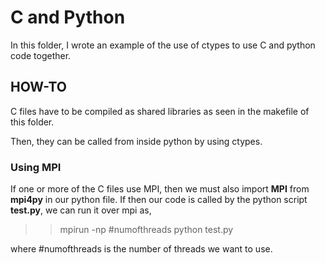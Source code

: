 C and Python 
=============

In this folder, I wrote an example of the use of ctypes to use C and python code together.

## HOW-TO

C files have to be compiled as shared libraries as seen in the makefile of this folder. 

Then, they can be called from inside python by using ctypes. 

### Using MPI

If one or more of the C files use MPI, then we must also import **MPI** from **mpi4py** in our python file. If then our code
is called by the python script **test.py**, we can run it over mpi as, 

>> mpirun -np #numofthreads python test.py

where #numofthreads is the number of threads we want to use.

